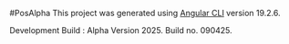 #PosAlpha
This project was generated using [Angular CLI](https://github.com/angular/angular-cli) version 19.2.6.

Development Build : Alpha Version 2025.
Build no. 090425.
 
 
